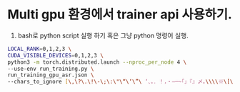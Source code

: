 # Multi gpu 환경에서 trainer api 사용하기.

1. bash로 python script 실행 하기 혹은 그냥 python 명령어 실행.

```bash
LOCAL_RANK=0,1,2,3 \
CUDA_VISIBLE_DEVICES=0,1,2,3 \
python3 -m torch.distributed.launch --nproc_per_node 4 \
--use-env run_training.py \
run_training_gpu_asr.json \
--chars_to_ignore [\,\?\.\!\-\;\:\"\“\‘\”\ ‘、。．！，・―─~｢｣『』〆｡\\\\※\[\]\{\}「」〇？…]
```
